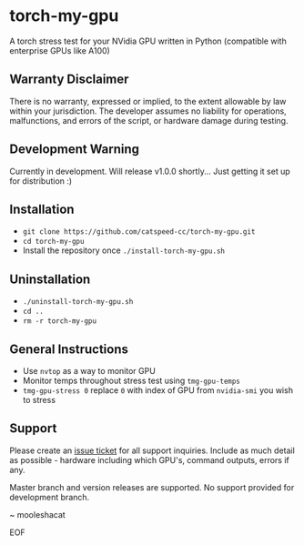 # torch-my-gpu
A torch stress test for your NVidia GPU written in Python (compatible with enterprise GPUs like A100)

## Warranty Disclaimer
There is no warranty, expressed or implied, to the extent allowable by law within your jurisdiction. The developer assumes no liability for operations, malfunctions, and errors of the script, or hardware damage during testing.

## Development Warning
Currently in development. Will release v1.0.0 shortly... Just getting it set up for distribution :)

## Installation
- `git clone https://github.com/catspeed-cc/torch-my-gpu.git`
- `cd torch-my-gpu`
- Install the repository once `./install-torch-my-gpu.sh`

## Uninstallation
- `./uninstall-torch-my-gpu.sh`
- `cd ..`
- `rm -r torch-my-gpu`

## General Instructions
- Use `nvtop` as a way to monitor GPU
- Monitor temps throughout stress test using `tmg-gpu-temps`
- `tmg-gpu-stress 0` replace `0` with index of GPU from `nvidia-smi` you wish to stress

## Support
Please create an [issue ticket](https://github.com/catspeed-cc/torch-my-gpu/issues) for all support inquiries. Include as much detail as possible - hardware including which GPU's, command outputs, errors if any.

Master branch and version releases are supported. No support provided for development branch.

~ mooleshacat

EOF
